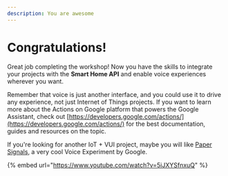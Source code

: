 ```yaml
---
description: You are awesome
---
```


# Congratulations!

Great job completing the workshop! Now you have the skills to integrate your projects with the **Smart Home API** and enable voice experiences wherever you want.

Remember that voice is just another interface, and you could use it to drive any experience, not just Internet of Things projects. If you want to learn more about the Actions on Google platform that powers the Google Assistant, check out [https://developers.google.com/actions/](https://developers.google.com/actions/) for the best documentation, guides and resources on the topic.

If you're looking for another IoT + VUI project, maybe you will like [Paper Signals](https://papersignals.withgoogle.com), a very cool Voice Experiment by Google.

{% embed url="https://www.youtube.com/watch?v=5iJXYSfnxuQ" %}





